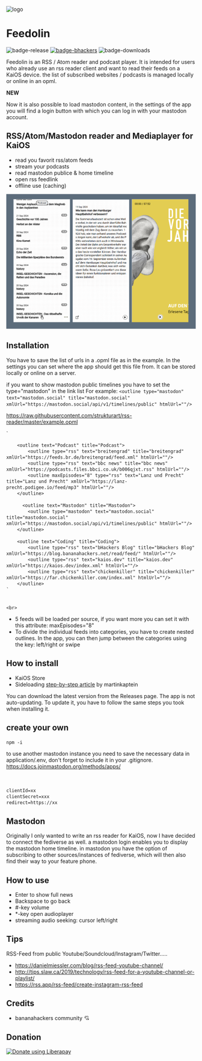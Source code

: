 ![logo](/application/assets/icons/icon-112-112.png)

# Feedolin

![badge-release](https://img.shields.io/github/v/release/strukturart/feedolin?include_prereleases&style=plastic)
[![badge-bhackers](https://img.shields.io/badge/bHackers-bHackerStore-orange)](https://store.bananahackers.net/#feedolin)
![badge-downloads](https://img.shields.io/github/downloads/strukturart/feedolin/total)

Feedolin is an RSS / Atom reader and podcast player. It is intended for users who already use an rss reader client and want to read their feeds on a KaiOS device. the list of subscribed websites / podcasts is managed locally or online in an opml.

**NEW**

Now it is also possible to load mastodon content, in the settings of the app you will find a login button with which you can log in with your mastodon account.

## RSS/Atom/Mastodon reader and Mediaplayer for KaiOS

- read you favorit rss/atom feeds
- stream your podcasts
- read mastodon publice & home timeline
- open rss feedlink
- offline use (caching)

![feedolin_mockup](/image/mockup.png)

## Installation

You have to save the list of urls in a .opml file as in the example.
In the settings you can set where the app should get this file from.
It can be stored locally or online on a server.

if you want to show mastodon public timelines you have to set the type="mastodon" in the link list
For example:
`<outline type="mastodon" text="mastodon.social" title="mastodon.social" xmlUrl="https://mastodon.social/api/v1/timelines/public" htmlUrl=""/>`

https://raw.githubusercontent.com/strukturart/rss-reader/master/example.opml
<br>

`
<outline text="Youtube" title="youtube">
<outline type="rss" text="Verbrechen" title="Verbrechen" xmlUrl="https://www.youtube.com/feeds/videos.xml?channel_id=UCjMzlcG7THh8QEsP5pWFr2w" htmlUrl=""/>
<outline type="rss" text="Bookstream" title="Bookstream" xmlUrl="https://www.youtube.com/feeds/videos.xml?channel_id=UC07W8bIiwY-EXZ9wpPQZLPw" htmlUrl=""/>
</outline>

        <outline text="Podcast" title="Podcast">
            <outline type="rss" text="breitengrad" title="breitengrad" xmlUrl="https://feeds.br.de/breitengrad/feed.xml" htmlUrl=""/>
            <outline type="rss" text="bbc news" title="bbc news" xmlUrl="https://podcasts.files.bbci.co.uk/b006qjxt.rss" htmlUrl=""/>
            <outline maxEpisodes="8" type="rss" text="Lanz und Precht" title="Lanz und Precht" xmlUrl="https://lanz-precht.podigee.io/feed/mp3" htmlUrl=""/>
        </outline>

          <outline text="Mastodon" title="Mastodon">
            <outline type="mastodon" text="mastodon.social" title="mastodon.social" xmlUrl="https://mastodon.social/api/v1/timelines/public" htmlUrl=""/>
        </outline>

        <outline text="Coding" title="Coding">
            <outline type="rss" text="bHackers Blog" title="bHackers Blog" xmlUrl="https://blog.bananahackers.net/read/feed/" htmlUrl=""/>
            <outline type="rss" text="kaios.dev" title="kaios.dev" xmlUrl="https://kaios.dev/index.xml" htmlUrl=""/>
            <outline type="rss" text="chickenkiller" title="chickenkiller" xmlUrl="https://far.chickenkiller.com/index.xml" htmlUrl=""/>
        </outline>
    `


    <br>

- 5 feeds will be loaded per source, if you want more you can set it with this attribute: maxEpisodes="8"
- To divide the individual feeds into categories, you have to create nested outlines. In the app, you can then jump between the categories using the key: left/right or swipe

## How to install

- KaiOS Store
- Sideloading <a href="https://www.martinkaptein.com/blog/sideloading-and-deploying-apps-to-kai-os/">step-by-step article</a> by martinkaptein

You can download the latest version from the Releases page.
The app is not auto-updating. To update it, you have to follow the same steps you took when installing it.

## create your own

`npm -i`

to use another mastodon instance you need to save the necessary data in application/.env, don't forget to include it in your .gitignore.
https://docs.joinmastodon.org/methods/apps/<br><br>

```

clientId=xx
clientSecret=xxx
redirect=https://xx

```

## Mastodon

Originally I only wanted to write an rss reader for KaiOS, now I have decided to connect the fediverse as well. a mastodon login enables you to display the mastodon home timeline. in mastodon you have the option of subscribing to other sources/instances of fediverse, which will then also find their way to your feature phone.

## How to use

- Enter to show full news
- Backspace to go back
- #-key volume
- \*-key open audioplayer
- streaming audio seeking: cursor left/right

## Tips

RSS-Feed from public Youtube/Soundcloud/Instagram/Twitter.....

- https://danielmiessler.com/blog/rss-feed-youtube-channel/
- http://tips.slaw.ca/2019/technology/rss-feed-for-a-youtube-channel-or-playlist/
- https://rss.app/rss-feed/create-instagram-rss-feed

## Credits

- bananahackers community 💘

## Donation

<a href="https://liberapay.com/perry_______/donate"><img alt="Donate using Liberapay" src="https://liberapay.com/assets/widgets/donate.svg"></a>
